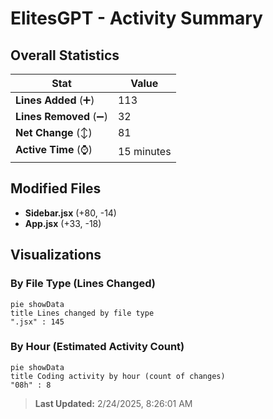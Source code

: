 # ElitesGPT - Activity Summary 

## Overall Statistics

| Stat                   | Value                                                             |
| ---------------------- | ----------------------------------------------------------------- |
| **Lines Added** (➕)   | 113                                          |
| **Lines Removed** (➖) | 32                                        |
| **Net Change** (↕)    | 81                |
| **Active Time** (⌚)   | 15 minutes |


## Modified Files
- **Sidebar.jsx** (+80, -14)
- **App.jsx** (+33, -18)

## Visualizations

### By File Type (Lines Changed)

```mermaid
pie showData
title Lines changed by file type
".jsx" : 145
```

### By Hour (Estimated Activity Count)

```mermaid
pie showData
title Coding activity by hour (count of changes)
"08h" : 8
```


> **Last Updated:** 2/24/2025, 8:26:01 AM